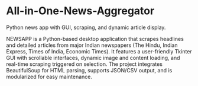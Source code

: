 # All-in-One-News-Aggregator
Python news app with GUI, scraping, and dynamic article display.

NEWSAPP is a Python-based desktop application that scrapes headlines and detailed articles from major Indian newspapers (The Hindu, Indian Express, Times of India, Economic Times). It features a user-friendly Tkinter GUI with scrollable interfaces, dynamic image and content loading, and real-time scraping triggered on selection. The project integrates BeautifulSoup for HTML parsing, supports JSON/CSV output, and is modularized for easy maintenance.
